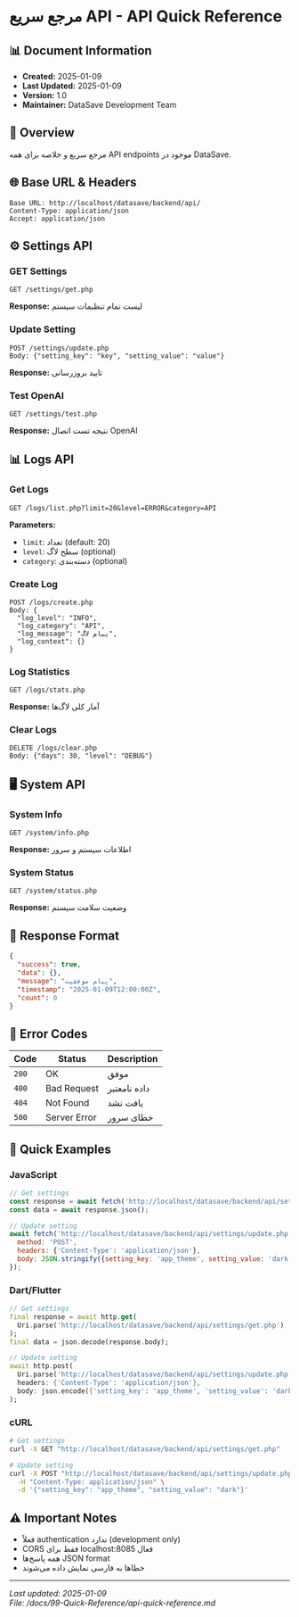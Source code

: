 # مرجع سریع API - API Quick Reference

## 📊 Document Information
- **Created:** 2025-01-09
- **Last Updated:** 2025-01-09
- **Version:** 1.0
- **Maintainer:** DataSave Development Team

## 🎯 Overview
مرجع سریع و خلاصه برای همه API endpoints موجود در DataSave.

## 🌐 Base URL & Headers
```
Base URL: http://localhost/datasave/backend/api/
Content-Type: application/json
Accept: application/json
```

## ⚙️ Settings API

### GET Settings
```http
GET /settings/get.php
```
**Response:** لیست تمام تنظیمات سیستم

### Update Setting
```http
POST /settings/update.php
Body: {"setting_key": "key", "setting_value": "value"}
```
**Response:** تایید بروزرسانی

### Test OpenAI
```http
GET /settings/test.php
```
**Response:** نتیجه تست اتصال OpenAI

## 📊 Logs API

### Get Logs
```http
GET /logs/list.php?limit=20&level=ERROR&category=API
```
**Parameters:**
- `limit`: تعداد (default: 20)
- `level`: سطح لاگ (optional)
- `category`: دسته‌بندی (optional)

### Create Log
```http
POST /logs/create.php
Body: {
  "log_level": "INFO",
  "log_category": "API", 
  "log_message": "پیام لاگ",
  "log_context": {}
}
```

### Log Statistics
```http
GET /logs/stats.php
```
**Response:** آمار کلی لاگ‌ها

### Clear Logs
```http
DELETE /logs/clear.php
Body: {"days": 30, "level": "DEBUG"}
```

## 🖥️ System API

### System Info
```http
GET /system/info.php
```
**Response:** اطلاعات سیستم و سرور

### System Status
```http
GET /system/status.php
```
**Response:** وضعیت سلامت سیستم

## 📝 Response Format
```json
{
  "success": true,
  "data": {},
  "message": "پیام موفقیت",
  "timestamp": "2025-01-09T12:00:00Z",
  "count": 0
}
```

## 🚨 Error Codes
| Code | Status | Description |
|------|--------|-------------|
| `200` | OK | موفق |
| `400` | Bad Request | داده نامعتبر |
| `404` | Not Found | یافت نشد |
| `500` | Server Error | خطای سرور |

## 🔧 Quick Examples

### JavaScript
```javascript
// Get settings
const response = await fetch('http://localhost/datasave/backend/api/settings/get.php');
const data = await response.json();

// Update setting
await fetch('http://localhost/datasave/backend/api/settings/update.php', {
  method: 'POST',
  headers: {'Content-Type': 'application/json'},
  body: JSON.stringify({setting_key: 'app_theme', setting_value: 'dark'})
});
```

### Dart/Flutter
```dart
// Get settings
final response = await http.get(
  Uri.parse('http://localhost/datasave/backend/api/settings/get.php')
);
final data = json.decode(response.body);

// Update setting
await http.post(
  Uri.parse('http://localhost/datasave/backend/api/settings/update.php'),
  headers: {'Content-Type': 'application/json'},
  body: json.encode({'setting_key': 'app_theme', 'setting_value': 'dark'})
);
```

### cURL
```bash
# Get settings
curl -X GET "http://localhost/datasave/backend/api/settings/get.php"

# Update setting
curl -X POST "http://localhost/datasave/backend/api/settings/update.php" \
  -H "Content-Type: application/json" \
  -d '{"setting_key": "app_theme", "setting_value": "dark"}'
```

## ⚠️ Important Notes
- فعلاً authentication ندارد (development only)
- CORS فقط برای localhost:8085 فعال
- همه پاسخ‌ها JSON format
- خطاها به فارسی نمایش داده می‌شوند

---
*Last updated: 2025-01-09*  
*File: /docs/99-Quick-Reference/api-quick-reference.md*
